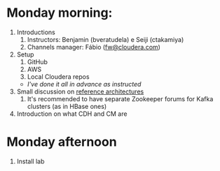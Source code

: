 # Monday morning:
1. Introductions
   1. Instructors: Benjamin (bveratudela) e Seiji (ctakamiya)
   1. Channels manager: Fábio (fw@cloudera.com)
1. Setup
   1. GitHub
   1. AWS
   1. Local Cloudera repos
   * _I've done it all in advance as instructed_
1. Small discussion on [reference architectures](https://www.cloudera.com/documentation/other/reference-architecture.html)
   1. It's recommended to have separate Zookeeper forums for Kafka clusters (as in HBase ones)
1. Introduction on what CDH and CM are

# Monday afternoon 
1. Install lab
